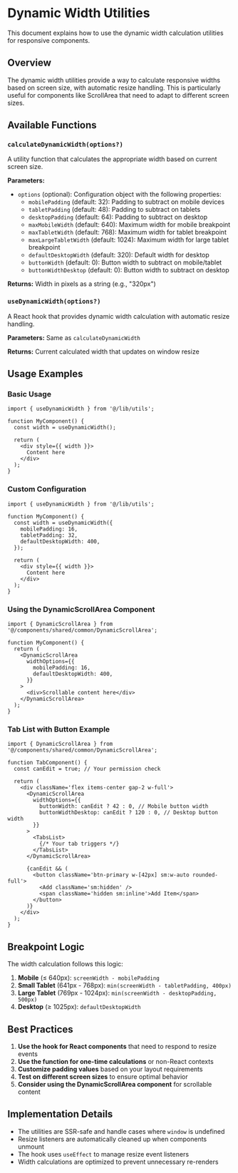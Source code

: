 # Dynamic Width Utilities

This document explains how to use the dynamic width calculation utilities for responsive components.

## Overview

The dynamic width utilities provide a way to calculate responsive widths based on screen size, with automatic resize handling. This is particularly useful for components like ScrollArea that need to adapt to different screen sizes.

## Available Functions

### `calculateDynamicWidth(options?)`

A utility function that calculates the appropriate width based on current screen size.

**Parameters:**
- `options` (optional): Configuration object with the following properties:
  - `mobilePadding` (default: 32): Padding to subtract on mobile devices
  - `tabletPadding` (default: 48): Padding to subtract on tablets
  - `desktopPadding` (default: 64): Padding to subtract on desktop
  - `maxMobileWidth` (default: 640): Maximum width for mobile breakpoint
  - `maxTabletWidth` (default: 768): Maximum width for tablet breakpoint
  - `maxLargeTabletWidth` (default: 1024): Maximum width for large tablet breakpoint
  - `defaultDesktopWidth` (default: 320): Default width for desktop
  - `buttonWidth` (default: 0): Button width to subtract on mobile/tablet
  - `buttonWidthDesktop` (default: 0): Button width to subtract on desktop

**Returns:** Width in pixels as a string (e.g., "320px")

### `useDynamicWidth(options?)`

A React hook that provides dynamic width calculation with automatic resize handling.

**Parameters:** Same as `calculateDynamicWidth`

**Returns:** Current calculated width that updates on window resize

## Usage Examples

### Basic Usage

```tsx
import { useDynamicWidth } from '@/lib/utils';

function MyComponent() {
  const width = useDynamicWidth();
  
  return (
    <div style={{ width }}>
      Content here
    </div>
  );
}
```

### Custom Configuration

```tsx
import { useDynamicWidth } from '@/lib/utils';

function MyComponent() {
  const width = useDynamicWidth({
    mobilePadding: 16,
    tabletPadding: 32,
    defaultDesktopWidth: 400,
  });
  
  return (
    <div style={{ width }}>
      Content here
    </div>
  );
}
```

### Using the DynamicScrollArea Component

```tsx
import { DynamicScrollArea } from '@/components/shared/common/DynamicScrollArea';

function MyComponent() {
  return (
    <DynamicScrollArea
      widthOptions={{
        mobilePadding: 16,
        defaultDesktopWidth: 400,
      }}
    >
      <div>Scrollable content here</div>
    </DynamicScrollArea>
  );
}
```

### Tab List with Button Example

```tsx
import { DynamicScrollArea } from '@/components/shared/common/DynamicScrollArea';

function TabComponent() {
  const canEdit = true; // Your permission check
  
  return (
    <div className='flex items-center gap-2 w-full'>
      <DynamicScrollArea
        widthOptions={{
          buttonWidth: canEdit ? 42 : 0, // Mobile button width
          buttonWidthDesktop: canEdit ? 120 : 0, // Desktop button width
        }}
      >
        <TabsList>
          {/* Your tab triggers */}
        </TabsList>
      </DynamicScrollArea>
      
      {canEdit && (
        <button className='btn-primary w-[42px] sm:w-auto rounded-full'>
          <Add className='sm:hidden' />
          <span className='hidden sm:inline'>Add Item</span>
        </button>
      )}
    </div>
  );
}
```

## Breakpoint Logic

The width calculation follows this logic:

1. **Mobile** (≤ 640px): `screenWidth - mobilePadding`
2. **Small Tablet** (641px - 768px): `min(screenWidth - tabletPadding, 400px)`
3. **Large Tablet** (769px - 1024px): `min(screenWidth - desktopPadding, 500px)`
4. **Desktop** (≥ 1025px): `defaultDesktopWidth`

## Best Practices

1. **Use the hook for React components** that need to respond to resize events
2. **Use the function for one-time calculations** or non-React contexts
3. **Customize padding values** based on your layout requirements
4. **Test on different screen sizes** to ensure optimal behavior
5. **Consider using the DynamicScrollArea component** for scrollable content

## Implementation Details

- The utilities are SSR-safe and handle cases where `window` is undefined
- Resize listeners are automatically cleaned up when components unmount
- The hook uses `useEffect` to manage resize event listeners
- Width calculations are optimized to prevent unnecessary re-renders 